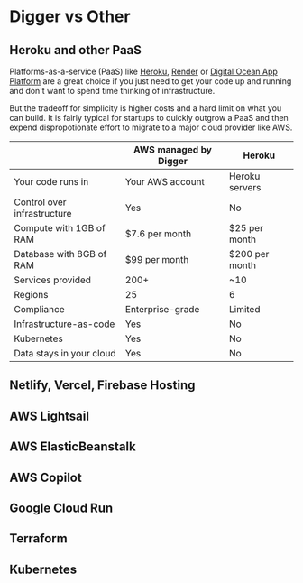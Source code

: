 # Digger vs Other
## Heroku and other PaaS
Platforms-as-a-service (PaaS) like [Heroku](https://heroku.com), [Render](https://render.com) or [Digital Ocean App Platform](https://www.digitalocean.com/products/app-platform) are a great choice if you just need to get your code up and running and don't want to spend time thinking of infrastructure.

But the tradeoff for simplicity is higher costs and a hard limit on what you can build. It is fairly typical for startups to quickly outgrow a PaaS and then expend dispropotionate effort to migrate to a major cloud provider like AWS.

|                             | AWS managed by Digger   | Heroku            |
| --------------------------- | ----------------------- | ----------------- |
| Your code runs in           | Your AWS account        | Heroku servers    |
| Control over infrastructure | Yes                     | No                |
| Compute with 1GB of RAM     | $7.6 per month          | $25 per month     |
| Database with 8GB of RAM    | $99 per month           | $200 per month    |
| Services provided           | 200+                    | ~10               |
| Regions                     | 25                      | 6                 |
| Compliance                  | Enterprise-grade        | Limited           |
| Infrastructure-as-code      | Yes                     | No                |
| Kubernetes                  | Yes                     | No                |
| Data stays in your cloud    | Yes                     | No                |


  


## Netlify, Vercel, Firebase Hosting 
## AWS Lightsail
## AWS ElasticBeanstalk
## AWS Copilot
## Google Cloud Run
## Terraform
## Kubernetes